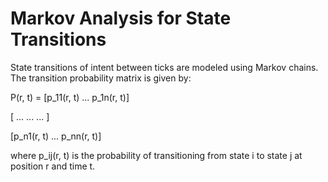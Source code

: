 # Markov Analysis for State Transitions

State transitions of intent between ticks are modeled using Markov
chains. The transition probability matrix is given by:

P(r, t) = \[p_11(r, t) \... p_1n(r, t)\]

\[ \... \... \... \]

\[p_n1(r, t) \... p_nn(r, t)\]

where p_ij(r, t) is the probability of transitioning from state i to
state j at position r and time t.